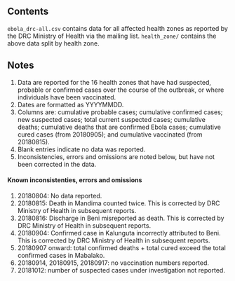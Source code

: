 ## Contents
`ebola_drc-all.csv` contains data for all affected health zones as reported by the DRC Ministry of Health via the mailing list.
`health_zone/` contains the above data split by health zone.

## Notes
1. Data are reported for the 16 health zones that have had suspected, probable or confirmed cases over the course of the outbreak, or where individuals have been vaccinated.
2. Dates are formatted as YYYYMMDD.
3. Columns are: cumulative probable cases; cumulative confirmed cases; new suspected cases; total current suspected cases; cumulative deaths; cumulative deaths that are confirmed Ebola cases; cumulative cured cases (from 20180905); and cumulative vaccinated (from 20180815).
4. Blank entries indicate no data was reported.
5. Inconsistencies, errors and omissions are noted below, but have not been corrected in the data.

#### Known inconsistenties, errors and omissions
1. 20180804: No data reported.
2. 20180815: Death in Mandima counted twice. This is corrected by DRC Ministry of Health in subsequent reports.
3. 20180816: Discharge in Beni misreported as death. This is corrected by DRC Ministry of Health in subsequent reports.
4. 20180904: Confirmed case in Kalunguta incorrectly attributed to Beni. This is corrected by DRC Ministry of Health in subsequent reports.
5. 20180907 onward: total confirmed deaths + total cured exceed the total confirmed cases in Mabalako.
6. 20180914, 20180915, 20180917: no vaccination numbers reported.
7. 20181012: number of suspected cases under investigation not reported.
